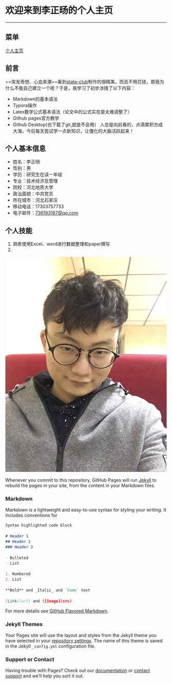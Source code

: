 # 欢迎来到李正旸的个人主页
---
## 菜单
[个人主页](https://github.com/LiAiden/LiAiden.github.io/blob/master/李正旸的个人主页.html)
## 前言
==突发奇想、心血来潮==看到[stata-club](https://stata-club.github.io/)制作的很精美，而且不用花钱，那我为什么不能自己建立一个呢？于是，我学习了初步涉猎了以下内容：
* Markdown的基本语法
* Typora操作
* Latex数学公式基本语法（论文中的公式实在是太难调整了）
* Github pages官方教学
* Github Desktop(也下载了git,就是不会用）
人总是向前看的，点滴累积方成大海，今后每天尝试学一点新知识，让僵化的大脑活跃起来！
## 个人基本信息
* 姓名：李正旸
* 性别：男
* 学历：研究生在读一年级
* 专业：技术经济及管理
* 院校：河北地质大学
* 政治面貌：中共党员
* 所在城市：河北石家庄
* 移动电话：17303757733
* 电子邮件：736193167@qq.com
## 个人技能
1. 熟练使用Excel、word进行数据整理和paper撰写
2. 
![自拍](https://github.com/LiAiden/picture/blob/master/UNADJUSTEDNONRAW_thumb_668.jpg)

Whenever you commit to this repository, GitHub Pages will run [Jekyll](https://jekyllrb.com/) to rebuild the pages in your site, from the content in your Markdown files.

### Markdown

Markdown is a lightweight and easy-to-use syntax for styling your writing. It includes conventions for

```markdown
Syntax highlighted code block

# Header 1
## Header 2
### Header 3

- Bulleted
- List

1. Numbered
2. List

**Bold** and _Italic_ and `Code` text

[Link](url) and ![Image](src)
```

For more details see [GitHub Flavored Markdown](https://guides.github.com/features/mastering-markdown/).

### Jekyll Themes

Your Pages site will use the layout and styles from the Jekyll theme you have selected in your [repository settings](https://github.com/LiAiden/LiAiden.github.io/settings). The name of this theme is saved in the Jekyll `_config.yml` configuration file.

### Support or Contact

Having trouble with Pages? Check out our [documentation](https://help.github.com/categories/github-pages-basics/) or [contact support](https://github.com/contact) and we’ll help you sort it out.
